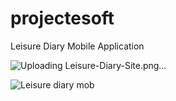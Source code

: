 # projectesoft
Leisure Diary Mobile Application

![Uploading Leisure-Diary-Site.png…]()



![Leisure diary mob](https://github.com/SabithF/Leisure-Diary---Web-and-Mobile-applicaiton/assets/115448188/eaaab6d8-5820-4315-bb66-c1f179c5944b)



